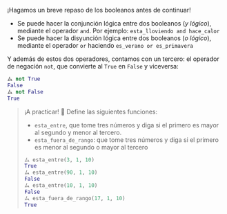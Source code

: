 ¡Hagamos un breve repaso de los booleanos antes de continuar!

* Se puede hacer la conjunción lógica entre dos booleanos (_y lógico_), mediante el operador `and`. Por ejemplo: `esta_lloviendo and hace_calor`
* Se puede hacer la disyunción lógica entre dos booleanos (_o lógico_), mediante el operador `or` haciendo `es_verano or es_primavera`

Y además de estos dos operadores, contamos con un tercero: el operador de negación `not`, que convierte al `True` en `False` y viceversa:

```python
ム not True
False
ム not False
True
```

> ¡A practicar! :muscle: Define las siguientes funciones:
>
> * `esta_entre`, que tome tres números y diga si el primero es mayor al segundo y menor al tercero.
> * `esta_fuera_de_rango`: que tome tres números y diga si el primero es menor al segundo o mayor al tercero
>
> ```python
> ム esta_entre(3, 1, 10)
> True
> ム esta_entre(90, 1, 10)
> False
> ム esta_entre(10, 1, 10)
> False
> ム esta_fuera_de_rango(17, 1, 10)
> True
> ```
>
